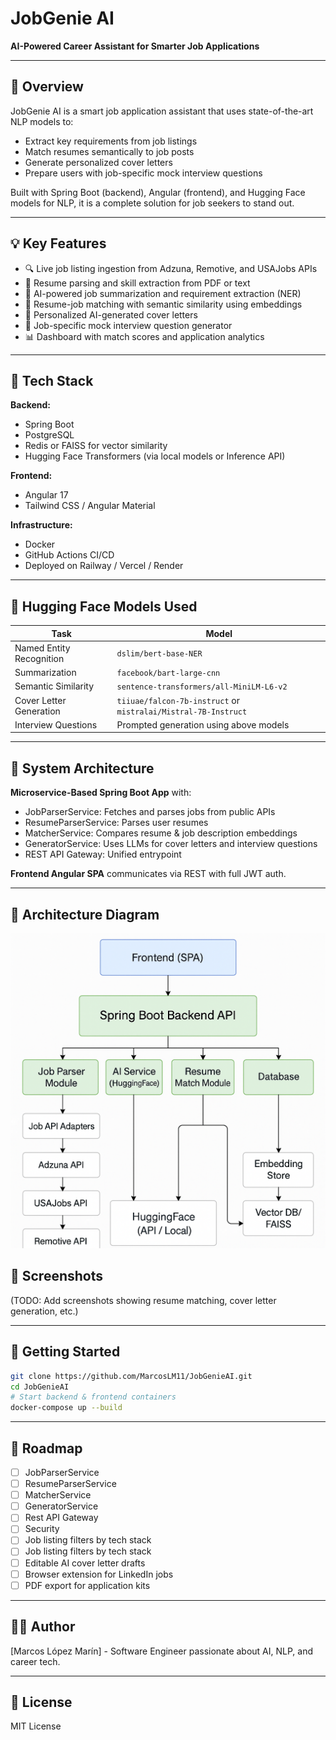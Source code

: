 # JobGenie AI

**AI-Powered Career Assistant for Smarter Job Applications**

---

## 🧠 Overview

JobGenie AI is a smart job application assistant that uses state-of-the-art NLP models to:

* Extract key requirements from job listings
* Match resumes semantically to job posts
* Generate personalized cover letters
* Prepare users with job-specific mock interview questions

Built with Spring Boot (backend), Angular (frontend), and Hugging Face models for NLP, it is a complete solution for job seekers to stand out.

---

## 💡 Key Features

* 🔍 Live job listing ingestion from Adzuna, Remotive, and USAJobs APIs
* 🧾 Resume parsing and skill extraction from PDF or text
* 🧠 AI-powered job summarization and requirement extraction (NER)
* 🤝 Resume-job matching with semantic similarity using embeddings
* 📝 Personalized AI-generated cover letters
* 🎤 Job-specific mock interview question generator
* 📊 Dashboard with match scores and application analytics

---

## 🧰 Tech Stack

**Backend:**

* Spring Boot
* PostgreSQL
* Redis or FAISS for vector similarity
* Hugging Face Transformers (via local models or Inference API)

**Frontend:**

* Angular 17
* Tailwind CSS / Angular Material

**Infrastructure:**

* Docker
* GitHub Actions CI/CD
* Deployed on Railway / Vercel / Render

---

## 🧠 Hugging Face Models Used

| Task                     | Model                                                          |
| ------------------------ | -------------------------------------------------------------- |
| Named Entity Recognition | `dslim/bert-base-NER`                                          |
| Summarization            | `facebook/bart-large-cnn`                                      |
| Semantic Similarity      | `sentence-transformers/all-MiniLM-L6-v2`                       |
| Cover Letter Generation  | `tiiuae/falcon-7b-instruct` or `mistralai/Mistral-7B-Instruct` |
| Interview Questions      | Prompted generation using above models                         |

---

## 🧱 System Architecture

**Microservice-Based Spring Boot App** with:

* JobParserService: Fetches and parses jobs from public APIs
* ResumeParserService: Parses user resumes
* MatcherService: Compares resume & job description embeddings
* GeneratorService: Uses LLMs for cover letters and interview questions
* REST API Gateway: Unified entrypoint

**Frontend Angular SPA** communicates via REST with full JWT auth.

---

## 🧩 Architecture Diagram

![img.png](img.png)


## 📸 Screenshots

(TODO: Add screenshots showing resume matching, cover letter generation, etc.)

---

## 🚀 Getting Started

```bash
git clone https://github.com/MarcosLM11/JobGenieAI.git
cd JobGenieAI
# Start backend & frontend containers
docker-compose up --build
```

---

## 📅 Roadmap

* [ ] JobParserService
* [ ] ResumeParserService
* [ ] MatcherService
* [ ] GeneratorService
* [ ] Rest API Gateway
* [ ] Security
* [ ] Job listing filters by tech stack
* [ ] Job listing filters by tech stack
* [ ] Editable AI cover letter drafts
* [ ] Browser extension for LinkedIn jobs
* [ ] PDF export for application kits

---

## 👨‍💻 Author

\[Marcos López Marín] - Software Engineer passionate about AI, NLP, and career tech.

---

## 📜 License

MIT License

